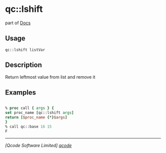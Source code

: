 qc::lshift
==========

part of [Docs](.)

Usage
-----
`
        qc::lshift listVar
    `

Description
-----------
Return leftmost value from list and remove it

Examples
--------
```tcl

% proc call { args } {
set proc_name [qc::lshift args]
return [$proc_name {*}$args]
}
% call qc::base 16 15
F
```

----------------------------------
*[Qcode Software Limited] [qcode]*

[qcode]: http://www.qcode.co.uk "Qcode Software"